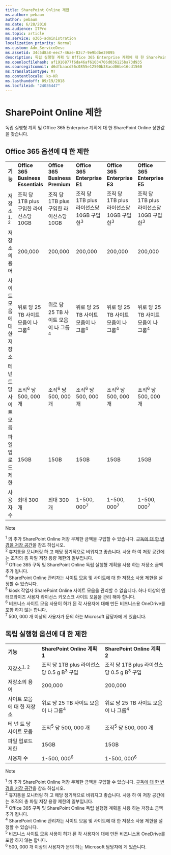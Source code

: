 ```yaml
---
title: SharePoint Online 제한
ms.author: pebaum
author: pebaum
ms.date: 6/28/2018
ms.audience: ITPro
ms.topic: article
ms.service: o365-administration
localization_priority: Normal
ms.custom: Adm_ServiceDesc
ms.assetid: 34c5d8a8-eec7-46ae-82c7-9e9bdbe39895
description: 독립 실행형 계획 및 Office 365 Enterprise 계획에 대 한 SharePoint Online 상한값을 찾습니다.
ms.openlocfilehash: af1916877f6da46af61034706d036125ba73d935
ms.sourcegitcommit: d6dfbaacd56c0855e12500b38acd06be16cd1560
ms.translationtype: MT
ms.contentlocale: ko-KR
ms.lasthandoff: 09/19/2018
ms.locfileid: "24036447"
---
```

# <a name="sharepoint-online-limits"></a>SharePoint Online 제한

독립 실행형 계획 및 Office 365 Enterprise 계획에 대 한 SharePoint Online 상한값을 찾습니다.
  
## <a name="limits-for-office-365-options"></a>Office 365 옵션에 대 한 제한

||||||||
|:-----|:-----|:-----|:-----|:-----|:-----|:-----|
|**기능** <br/> |**Office 365 Business Essentials** <br/> |**Office 365 Business Premium** <br/> |**Office 365 Enterprise E1** <br/> |**Office 365 Enterprise E3** <br/> |**Office 365 Enterprise E5** <br/> |**Office 365 Enterprise F1** <br/> |
|저장소<sup>1, 2</sup> <br/> |조직 당 1TB plus 구입한 라이선스당 10GB  <br/> |조직 당 1TB plus 구입한 라이선스당 10GB  <br/> |조직 당 1TB plus 라이선스당 10GB 구입한<sup>3</sup> <br/> |조직 당 1TB plus 라이선스당 10GB 구입한<sup>3</sup> <br/> |조직 당 1TB plus 라이선스당 10GB 구입한<sup>3</sup> <br/> |조직 <sup>3</sup> 당 1TB <br/> |
|저장소의 용어  <br/> |200,000  <br/> |200,000  <br/> |200,000  <br/> |200,000  <br/> |200,000  <br/> |200,000  <br/> |
|사이트 모음에 대 한 저장소  <br/> |위로 당 25 TB 사이트 모음이 나 그룹<sup>4</sup> <br/> |위로 당 25 TB 사이트 모음이 나 그룹<sup>4</sup> <br/> |위로 당 25 TB 사이트 모음이 나 그룹<sup>4</sup> <br/> |위로 당 25 TB 사이트 모음이 나 그룹<sup>4</sup> <br/> |위로 당 25 TB 사이트 모음이 나 그룹<sup>4</sup> <br/> |위로 당 25 TB 사이트 모음이 나 그룹<sup>5</sup> <br/> |
|테 넌 트 당 사이트 모음  <br/> |조직<sup>6</sup> 당 500, 000 개 <br/> |조직<sup>6</sup> 당 500, 000 개 <br/> |조직<sup>6</sup> 당 500, 000 개 <br/> |조직<sup>6</sup> 당 500, 000 개 <br/> |조직<sup>6</sup> 당 500, 000 개 <br/> |조직 당 500, 000 개  <br/> |
|파일 업로드 제한  <br/> |15GB  <br/> |15GB  <br/> |15GB  <br/> |15GB  <br/> |15GB  <br/> |15GB  <br/> |
|사용자 수  <br/> |최대 300 개  <br/> |최대 300 개  <br/> |1-500, 000<sup>7</sup> <br/> |1-500, 000<sup>7</sup> <br/> |1-500, 000<sup>7</sup> <br/> |1-500, 000<sup>7</sup> <br/> |
   
> [!NOTE]
> <sup>1</sup> 의 추가 SharePoint Online 저장 무제한 금액을 구입할 수 있습니다. [구독에 대 한 변경을 저장 공간](https://support.office.com/en-us/article/Change-storage-space-for-your-subscription-96EA3533-DE64-4B01-839A-C560875A662C?ui=en-US&amp;rs=en-US&amp;ad=US)을 참조 하십시오.<br/><sup>2</sup> 휴지통을 모니터링 하 고 해당 정기적으로 비워지고 좋습니다. 사용 하 여 저장 공간에는 조직의 총 파일 저장 용량 제한의 일부입니다.<br/> <sup>3</sup> Office 365 구독 및 SharePoint Online 독립 실행형 계획을 사용 하는 저장소 금액 추가 됩니다.<br/><sup>4</sup> SharePoint Online 관리자는 사이트 모음 및 사이트에 대 한 저장소 사용 제한을 설정할 수 있습니다.<br/> <sup>5</sup> kiosk 작업자 SharePoint Online 사이트 모음을 관리할 수 없습니다. 하나 이상의 엔터프라이즈 사용자 라이선스 키오스크 사이트 모음을 관리 해야 합니다.<br/> <sup>6</sup> 비즈니스 사이트 모음 사용이 허가 된 각 사용자에 대해 만든 비즈니스용 OneDrive를 포함 하지 않는 합니다.<br/><sup>7</sup> 500, 000 개 이상의 사용자가 문의 하는 Microsoft 담당자에 게 있습니다. 
  
## <a name="limits-for-standalone-options"></a>독립 실행형 옵션에 대 한 제한

||||
|:-----|:-----|:-----|
|**기능** <br/> |**SharePoint Online 계획 1** <br/> |**SharePoint Online 계획 2** <br/> |
|저장소<sup>1, 2</sup> <br/> |조직 당 1TB plus 라이선스당 0.5 g B<sup>3</sup> 구입 <br/> |조직 당 1TB plus 라이선스당 0.5 g B<sup>3</sup> 구입 <br/> |
|저장소의 용어  <br/> |200,000  <br/> |200,000  <br/> |
|사이트 모음에 대 한 저장소  <br/> |위로 당 25 TB 사이트 모음이 나 그룹<sup>4</sup> <br/> |위로 당 25 TB 사이트 모음이 나 그룹<sup>4</sup> <br/> |
|테 넌 트 당 사이트 모음  <br/> |조직<sup>5</sup> 당 500, 000 개 <br/> |조직<sup>5</sup> 당 500, 000 개 <br/> |
|파일 업로드 제한  <br/> |15GB  <br/> |15GB  <br/> |
|사용자 수  <br/> |1-500, 000<sup>6</sup> <br/> |1-500, 000<sup>6</sup> <br/> |
   
> [!NOTE]
> <sup>1</sup> 의 추가 SharePoint Online 저장 무제한 금액을 구입할 수 있습니다. [구독에 대 한 변경을 저장 공간](https://support.office.com/en-us/article/Change-storage-space-for-your-subscription-96EA3533-DE64-4B01-839A-C560875A662C?ui=en-US&amp;rs=en-US&amp;ad=US)을 참조 하십시오.<br/> <sup>2</sup> 휴지통을 모니터링 하 고 해당 정기적으로 비워지고 좋습니다. 사용 하 여 저장 공간에는 조직의 총 파일 저장 용량 제한의 일부입니다.<br/><sup>3</sup> Office 365 구독 및 SharePoint Online 독립 실행형 계획을 사용 하는 저장소 금액 추가 됩니다.<br/><sup>4</sup> SharePoint Online 관리자는 사이트 모음 및 사이트에 대 한 저장소 사용 제한을 설정할 수 있습니다.<br/><sup>5</sup> 비즈니스 사이트 모음 사용이 허가 된 각 사용자에 대해 만든 비즈니스용 OneDrive를 포함 하지 않는 합니다.<br/><sup>6</sup> 500, 000 개 이상의 사용자가 문의 하는 Microsoft 담당자에 게 있습니다. 
  

